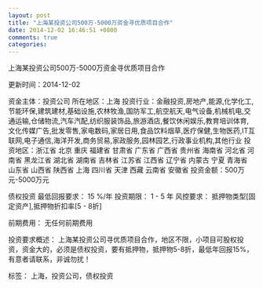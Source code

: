 ```yaml
---
layout: post
title: "上海某投资公司500万-5000万资金寻优质项目合作"
date: 2014-12-02 16:46:51 +0800
comments: true
categories: 
---
```

上海某投资公司500万-5000万资金寻优质项目合作



更新时间：2014-12-02

资金主体：投资公司
所在地区：上海
投资行业：金融投资,房地产,能源,化学化工,节能环保,建筑建材,基础设施,农林牧渔,国防军工,航空航天,电气设备,机械机电,交通运输,仓储物流,汽车汽配,纺织服装饰品,旅游酒店,餐饮休闲娱乐,教育培训体育,文化传媒广告,批发零售,家电数码,家居日用,食品饮料烟草,医疗保健,生物医药,IT互联网,电子通信,海洋开发,商务贸易,家政服务,园林园艺,行政事业机构,其他行业
投资地区：浙江省 北京 重庆 福建省 甘肃省 广东省 广西省 贵州省 海南省 河北省 河南省 黑龙江省 湖北省 湖南省 吉林省 江苏省 江西省 辽宁省 内蒙古 宁夏 青海省 山东省 山西省 陕西省 上海 四川省 天津 西藏 云南省 安徽省
投资金额：500万元-5000万元

债权投资
最低回报要求：
                            15 %/年
                                                                                投资期限：
                            1 - 5 年
                                                                                                                                        风控要求：
                            抵押物类型[固定资产],抵押物折扣率[5 - 8折]

前期费用：
无任何前期费用

投资要求概述：
上海某投资公司寻优质项目合作，地区不限，小项目可股权投资，资金大的，必须是债权投资，要有抵押物，抵押物5-8折，最低年回报15%，有意者请联系，非诚勿扰！

标签：
上海，投资公司，债权投资

